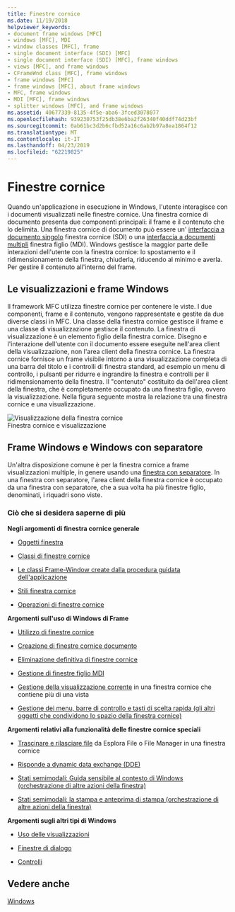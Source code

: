 ```yaml
---
title: Finestre cornice
ms.date: 11/19/2018
helpviewer_keywords:
- document frame windows [MFC]
- windows [MFC], MDI
- window classes [MFC], frame
- single document interface (SDI) [MFC]
- single document interface (SDI) [MFC], frame windows
- views [MFC], and frame windows
- CFrameWnd class [MFC], frame windows
- frame windows [MFC]
- frame windows [MFC], about frame windows
- MFC, frame windows
- MDI [MFC], frame windows
- splitter windows [MFC], and frame windows
ms.assetid: 40677339-8135-4f5e-aba6-3fced3078077
ms.openlocfilehash: 939230753f25db38e6ba2f26340f40ddf74d23bf
ms.sourcegitcommit: 0ab61bc3d2b6cfbd52a16c6ab2b97a8ea1864f12
ms.translationtype: MT
ms.contentlocale: it-IT
ms.lasthandoff: 04/23/2019
ms.locfileid: "62219825"
---
```

# <a name="frame-windows"></a>Finestre cornice

Quando un'applicazione in esecuzione in Windows, l'utente interagisce con i documenti visualizzati nelle finestre cornice. Una finestra cornice di documento presenta due componenti principali: il frame e il contenuto che lo delimita. Una finestra cornice di documento può essere un' [interfaccia a documento singolo](../mfc/sdi-and-mdi.md) finestra cornice (SDI) o una [interfaccia a documenti multipli](../mfc/sdi-and-mdi.md) finestra figlio (MDI). Windows gestisce la maggior parte delle interazioni dell'utente con la finestra cornice: lo spostamento e il ridimensionamento della finestra, chiuderla, riducendo al minimo e averla. Per gestire il contenuto all'interno del frame.

## <a name="frame-windows-and-views"></a>Le visualizzazioni e frame Windows

Il framework MFC utilizza finestre cornice per contenere le viste. I due componenti, frame e il contenuto, vengono rappresentate e gestite da due diverse classi in MFC. Una classe della finestra cornice gestisce il frame e una classe di visualizzazione gestisce il contenuto. La finestra di visualizzazione è un elemento figlio della finestra cornice. Disegno e l'interazione dell'utente con il documento essere eseguite nell'area client della visualizzazione, non l'area client della finestra cornice. La finestra cornice fornisce un frame visibile intorno a una visualizzazione completa di una barra del titolo e i controlli di finestra standard, ad esempio un menu di controllo, i pulsanti per ridurre e ingrandire la finestra e controlli per il ridimensionamento della finestra. Il "contenuto" costituito da dell'area client della finestra, che è completamente occupato da una finestra figlio, ovvero la visualizzazione. Nella figura seguente mostra la relazione tra una finestra cornice e una visualizzazione.

![Visualizzazione della finestra cornice](../mfc/media/vc37fx1.gif "Frame di visualizzazione della finestra") <br/>
Finestra cornice e visualizzazione

## <a name="frame-windows-and-splitter-windows"></a>Frame Windows e Windows con separatore

Un'altra disposizione comune è per la finestra cornice a frame visualizzazioni multiple, in genere usando una [finestra con separatore](../mfc/multiple-document-types-views-and-frame-windows.md). In una finestra con separatore, l'area client della finestra cornice è occupato da una finestra con separatore, che a sua volta ha più finestre figlio, denominati, i riquadri sono viste.

### <a name="what-do-you-want-to-know-more-about"></a>Ciò che si desidera saperne di più

**Negli argomenti di finestra cornice generale**

- [Oggetti finestra](../mfc/window-objects.md)

- [Classi di finestre cornice](../mfc/frame-window-classes.md)

- [Le classi Frame-Window create dalla procedura guidata dell'applicazione](../mfc/frame-window-classes-created-by-the-application-wizard.md)

- [Stili finestra cornice](../mfc/frame-window-styles-cpp.md)

- [Operazioni di finestre cornice](../mfc/what-frame-windows-do.md)

**Argomenti sull'uso di Windows di Frame**

- [Utilizzo di finestre cornice](../mfc/using-frame-windows.md)

- [Creazione di finestre cornice documento](../mfc/creating-document-frame-windows.md)

- [Eliminazione definitiva di finestre cornice](../mfc/destroying-frame-windows.md)

- [Gestione di finestre figlio MDI](../mfc/managing-mdi-child-windows.md)

- [Gestione della visualizzazione corrente](../mfc/managing-the-current-view.md) in una finestra cornice che contiene più di una vista

- [Gestione dei menu, barre di controllo e tasti di scelta rapida (gli altri oggetti che condividono lo spazio della finestra cornice)](../mfc/managing-menus-control-bars-and-accelerators.md)

**Argomenti relativi alla funzionalità delle finestre cornice speciali**

- [Trascinare e rilasciare file](../mfc/dragging-and-dropping-files-in-a-frame-window.md) da Esplora File o File Manager in una finestra cornice

- [Risponde a dynamic data exchange (DDE)](../mfc/responding-to-dynamic-data-exchange-dde.md)

- [Stati semimodali: Guida sensibile al contesto di Windows (orchestrazione di altre azioni della finestra)](../mfc/orchestrating-other-window-actions.md)

- [Stati semimodali: la stampa e anteprima di stampa (orchestrazione di altre azioni della finestra)](../mfc/orchestrating-other-window-actions.md)

**Argomenti sugli altri tipi di Windows**

- [Uso delle visualizzazioni](../mfc/using-views.md)

- [Finestre di dialogo](../mfc/dialog-boxes.md)

- [Controlli](../mfc/controls-mfc.md)

## <a name="see-also"></a>Vedere anche

[Windows](../mfc/windows.md)
